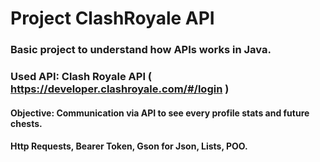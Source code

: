 # Project ClashRoyale API

### Basic project to understand how APIs works in Java.

### Used API: Clash Royale API ( https://developer.clashroyale.com/#/login )

#### Objective: Communication via API to see every profile stats and future chests.


#### Http Requests, Bearer Token, Gson for Json, Lists, POO.
